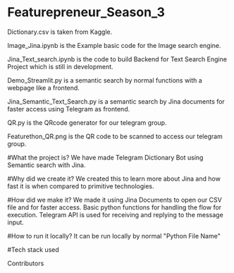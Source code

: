 # Featurepreneur_Season_3

Dictionary.csv is taken from Kaggle.

Image_Jina.ipynb is the Example basic code for the Image search engine.

Jina_Text_search.ipynb is the code to build Backend for Text Search Engine Project which is still in development.

Demo_Streamlit.py is a semantic search by normal functions with a webpage like a frontend. 

Jina_Semantic_Text_Search.py is a semantic search by Jina documents for faster access using Telegram as frontend.

QR.py is the QRcode generator for our telegram group.

Featurethon_QR.png is the QR code to be scanned to access our telegram group.

#What the project is?
We have made Telegram Dictionary Bot using Semantic search with Jina.

#Why did we create it?
We created this to learn more about Jina and how fast it is when compared to primitive technologies.

#How did we make it?
We made it using Jina Documents to open our CSV file and for faster access.
Basic python functions for handling the flow for execution.
Telegram API is used for receiving and replying to the message input.

#How to run it locally?
It can be run locally by normal "Python File Name"

#Tech stack used

Contributors
